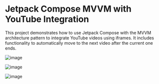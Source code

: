# Jetpack Compose MVVM with YouTube Integration


This project demonstrates how to use Jetpack Compose with the MVVM architecture pattern to integrate YouTube videos using iframes. It includes functionality to automatically move to the next video after the current one ends.


![image](https://github.com/Vokhanh12/RunVideoYoutube/assets/36543564/341b88fa-9a63-4be9-bc58-447ee47be190)


![image](https://github.com/Vokhanh12/RunVideoYoutube/assets/36543564/2b4f64a7-8606-4712-800c-6dc6d1eb1966)


![image](https://github.com/Vokhanh12/RunVideoYoutube/assets/36543564/b4eeca5b-78e7-4294-9886-01e118350f22)
